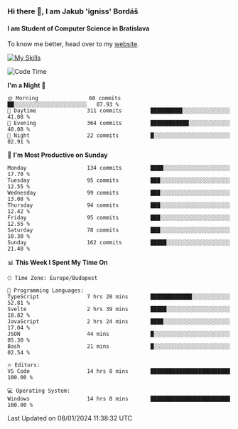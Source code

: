 ### Hi there 👋, I am Jakub 'igniss' Bordáš

#### I am Student of Computer Science in Bratislava
To know me better, head over to my [website](https://bordas.sk).

[![My Skills](https://skillicons.dev/icons?i=js,html,css,figma,svelte,java,kotlin,python,postgresql,typescript,nest,nodejs)](https://bordas.sk)


<!--START_SECTION:waka-->
![Code Time](http://img.shields.io/badge/Code%20Time-1%2C336%20hrs%2030%20mins-blue)

**I'm a Night 🦉** 

```text
🌞 Morning                60 commits          ██░░░░░░░░░░░░░░░░░░░░░░░   07.93 % 
🌆 Daytime                311 commits         ██████████░░░░░░░░░░░░░░░   41.08 % 
🌃 Evening                364 commits         ████████████░░░░░░░░░░░░░   48.08 % 
🌙 Night                  22 commits          █░░░░░░░░░░░░░░░░░░░░░░░░   02.91 % 
```
📅 **I'm Most Productive on Sunday** 

```text
Monday                   134 commits         ████░░░░░░░░░░░░░░░░░░░░░   17.70 % 
Tuesday                  95 commits          ███░░░░░░░░░░░░░░░░░░░░░░   12.55 % 
Wednesday                99 commits          ███░░░░░░░░░░░░░░░░░░░░░░   13.08 % 
Thursday                 94 commits          ███░░░░░░░░░░░░░░░░░░░░░░   12.42 % 
Friday                   95 commits          ███░░░░░░░░░░░░░░░░░░░░░░   12.55 % 
Saturday                 78 commits          ███░░░░░░░░░░░░░░░░░░░░░░   10.30 % 
Sunday                   162 commits         █████░░░░░░░░░░░░░░░░░░░░   21.40 % 
```


📊 **This Week I Spent My Time On** 

```text
🕑︎ Time Zone: Europe/Budapest

💬 Programming Languages: 
TypeScript               7 hrs 28 mins       █████████████░░░░░░░░░░░░   52.81 % 
Svelte                   2 hrs 39 mins       █████░░░░░░░░░░░░░░░░░░░░   18.82 % 
JavaScript               2 hrs 24 mins       ████░░░░░░░░░░░░░░░░░░░░░   17.04 % 
JSON                     44 mins             █░░░░░░░░░░░░░░░░░░░░░░░░   05.30 % 
Bash                     21 mins             █░░░░░░░░░░░░░░░░░░░░░░░░   02.54 % 

🔥 Editors: 
VS Code                  14 hrs 8 mins       █████████████████████████   100.00 % 

💻 Operating System: 
Windows                  14 hrs 8 mins       █████████████████████████   100.00 % 
```


 Last Updated on 08/01/2024 11:38:32 UTC
<!--END_SECTION:waka-->

